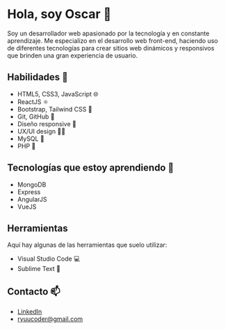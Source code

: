 # Hola, soy Oscar 👋
Soy un desarrollador web apasionado por la tecnología y en constante aprendizaje. Me especializo en el desarrollo web front-end, haciendo uso de diferentes tecnologías para crear sitios web dinámicos y responsivos que brinden una gran experiencia de usuario. 

## Habilidades 🚀
- HTML5, CSS3, JavaScript 🌐
- ReactJS ⚛️
- Bootstrap, Tailwind CSS 🎨
- Git, GitHub 🐙
- Diseño responsive 📱
- UX/UI design 🎨💡
- MySQL 💾
- PHP 🐘

## Tecnologías que estoy aprendiendo 🌱

- MongoDB
- Express
- AngularJS
- VueJS

## Herramientas

Aquí hay algunas de las herramientas que suelo utilizar:

- Visual Studio Code 💻
- Sublime Text 📝

## Contacto 📫
- [LinkedIn](https://www.linkedin.com/in/oscar-laro/)
- ryuucoder@gmail.com
